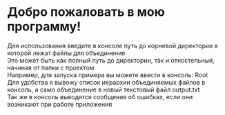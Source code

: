 # Добро пожаловать в мою программу!  
Для использования введите в консоле путь до корневой директории в которой лежат файлы для объединения  
Это может быть как полный путь до директории, так и отностельный, начиная от папки с проектом  
Например, для запуска примера вы можете ввести в консоль: Root  
Для удобства я вывожу список иерархии объединяемых файлов в консоль, а само объединение в новый текстовый файл output.txt  
Так же в консоль выводятся сообщения об ошибках, если они возникают при работе приложения  
